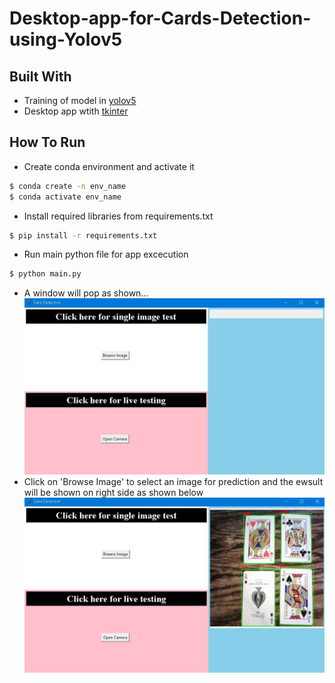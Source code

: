 # Desktop-app-for-Cards-Detection-using-Yolov5
## Built With
* Training of model in [yolov5](https://github.com/ultralytics/yolov5)
* Desktop app wtith [tkinter](https://docs.python.org/3/library/tkinter.html)
## How To Run
* Create conda environment and activate it
 ```sh
 $ conda create -n env_name
 $ conda activate env_name 
 ```
* Install required libraries from requirements.txt
 ```sh
 $ pip install -r requirements.txt
 ```
 * Run main python file for app excecution
  ```sh
  $ python main.py
  ```
 * A window will pop as shown...
![gui img](https://github.com/pottlock1/Desktop-app-for-Cards-Detection-using-Yolov5/blob/main/github/app_gui.JPG)
* Click on 'Browse Image' to select an image for prediction and the ewsult will be shown on right side as shown below
![gui img](https://github.com/pottlock1/Desktop-app-for-Cards-Detection-using-Yolov5/blob/main/github/result_single.JPG)
